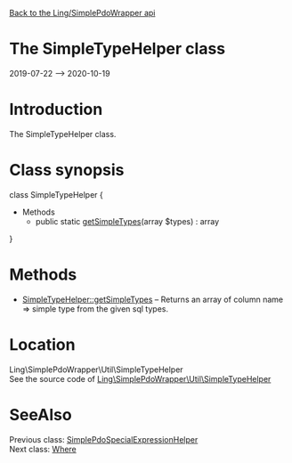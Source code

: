 [Back to the Ling/SimplePdoWrapper api](https://github.com/lingtalfi/SimplePdoWrapper/blob/master/doc/api/Ling/SimplePdoWrapper.md)



The SimpleTypeHelper class
================
2019-07-22 --> 2020-10-19






Introduction
============

The SimpleTypeHelper class.



Class synopsis
==============


class <span class="pl-k">SimpleTypeHelper</span>  {

- Methods
    - public static [getSimpleTypes](https://github.com/lingtalfi/SimplePdoWrapper/blob/master/doc/api/Ling/SimplePdoWrapper/Util/SimpleTypeHelper/getSimpleTypes.md)(array $types) : array

}






Methods
==============

- [SimpleTypeHelper::getSimpleTypes](https://github.com/lingtalfi/SimplePdoWrapper/blob/master/doc/api/Ling/SimplePdoWrapper/Util/SimpleTypeHelper/getSimpleTypes.md) &ndash; Returns an array of column name => simple type from the given sql types.





Location
=============
Ling\SimplePdoWrapper\Util\SimpleTypeHelper<br>
See the source code of [Ling\SimplePdoWrapper\Util\SimpleTypeHelper](https://github.com/lingtalfi/SimplePdoWrapper/blob/master/Util/SimpleTypeHelper.php)



SeeAlso
==============
Previous class: [SimplePdoSpecialExpressionHelper](https://github.com/lingtalfi/SimplePdoWrapper/blob/master/doc/api/Ling/SimplePdoWrapper/Util/SimplePdoSpecialExpressionHelper.md)<br>Next class: [Where](https://github.com/lingtalfi/SimplePdoWrapper/blob/master/doc/api/Ling/SimplePdoWrapper/Util/Where.md)<br>
